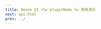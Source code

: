 ```yaml
---
title: Amaze UI <%= pluginName %> 使用演示
next: api.html
prev: ../
---
```



<script src="../amazeui.<%= pluginName %>.js"></script>
